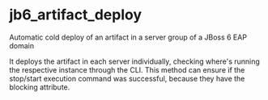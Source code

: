 jb6_artifact_deploy
===================

Automatic cold deploy of an artifact in a server group of a JBoss 6 EAP domain

It deploys the artifact in each server individually, checking where's running the respective instance through the CLI. This method can ensure if the stop/start execution command was successful, because they have the blocking attribute.
